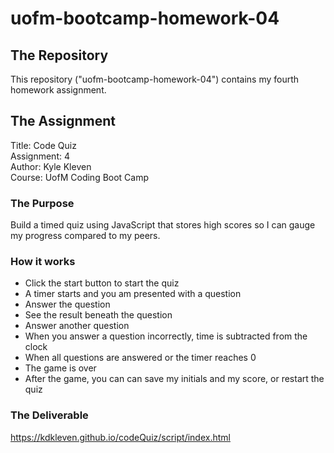 # uofm-bootcamp-homework-04

## The Repository
This repository ("uofm-bootcamp-homework-04") contains my fourth homework assignment.

## The Assignment
Title: Code Quiz   
Assignment: 4  
Author: Kyle Kleven    
Course: UofM Coding Boot Camp 

### The Purpose
Build a timed quiz using JavaScript that stores high scores so I can gauge my progress compared to my peers.

### How it works
* Click the start button to start the quiz
* A timer starts and you am presented with a question
* Answer the question
* See the result beneath the question
* Answer another question
* When you answer a question incorrectly, time is subtracted from the clock
* When all questions are answered or the timer reaches 0
* The game is over
* After the game, you can can save my initials and my score, or restart the quiz

### The Deliverable
https://kdkleven.github.io/codeQuiz/script/index.html
